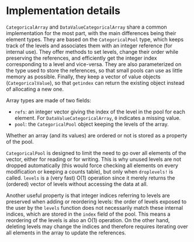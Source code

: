 # Implementation details

`CategoricalArray` and `DataValueCategoricalArray` share a common implementation for the most part, with the main differences being their element types. They are based on the `CategoricalPool` type, which keeps track of the levels and associates them with an integer reference (for internal use). They offer methods to set levels, change their order while preserving the references, and efficiently get the integer index corresponding to a level and vice-versa. They are also parameterized on the type used to store the references, so that small pools can use as little memory as possible. Finally, they keep a vector of value objects (`CategoricalValue`), so that `getindex` can return the existing object instead of allocating a new one.

Array types are made of two fields:

- `refs`: an integer vector giving the index of the level in the pool for each element. For `DataValueCategoricalArray`, `0` indicates a missing value.
- `pool`: the `CategoricalPool` object keeping the levels of the array.

Whether an array (and its values) are ordered or not is stored as a property of the pool.

`CategoricalPool` is designed to limit the need to go over all elements of the vector, either for reading or for writing. This is why unused levels are not dropped automatically (this would force checking all elements on every modification or keeping a counts table), but only when `droplevels!` is called. `levels` is a (very fast) O(1) operation since it merely returns the (ordered) vector of levels without accessing the data at all. 

Another useful property is that integer indices referring to levels are preserved when adding or reordering levels: the order of levels exposed to the user by the `levels` function does not necessarily match these internal indices, which are stored in the `index` field of the pool. This means a reordering of the levels is also an O(1) operation. On the other hand, deleting levels may change the indices and therefore requires iterating over all elements in the array to update the references.
